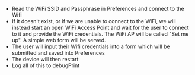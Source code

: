 - Read the WiFi SSID and Passphrase in Preferences and connect to the Wifi
- If it doesn't exist, or if we are unable to connect to the WiFi, we will instead start an open WiFi Access Point and wait for the user to connect to it and provide the WiFi credentials. The WiFi AP will be called "Set me up". A simple web form will be served.
- The user will input their Wifi credentials into a form which will be submitted and saved into Preferences
- The device will then restart
- Log all of this to debugPrint
